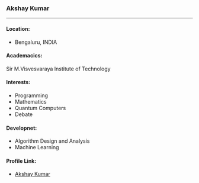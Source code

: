 ### Akshay Kumar
---

#### Location: 

- Bengaluru, INDIA

#### Academacics: 

Sir M.Visvesvaraya Institute of Technology

#### Interests: 

- Programming
- Mathematics
- Quantum Computers
- Debate

#### Developnet:

- Algorithm Design and Analysis
- Machine Learning

#### Profile Link:

- [Akshay Kumar](https://github.com/AkshayKumar007)
